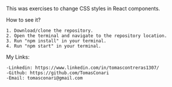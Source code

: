 This was exercises to change CSS styles in React components.

How to see it?

    1. Download/clone the repository.
    2. Open the terminal and navigate to the repository location.
    3. Run "npm install" in your terminal.
    4. Run "npm start" in your terminal.

My Links:

    -Linkedin: https://www.linkedin.com/in/tomascontreras1307/
    -Github: https://github.com/TomasConari
    -Email: tomasconari@gmail.com
